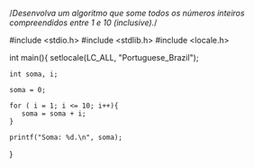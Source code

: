 /*Desenvolva um algoritmo que some todos os números inteiros
compreendidos entre 1 e 10 (inclusive).*/

#include <stdio.h>
#include <stdlib.h>
#include <locale.h>

int main(){
    setlocale(LC_ALL, "Portuguese_Brazil");

    int soma, i;

    soma = 0;

    for ( i = 1; i <= 10; i++){
       soma = soma + i;
    }
    
    printf("Soma: %d.\n", soma);

}